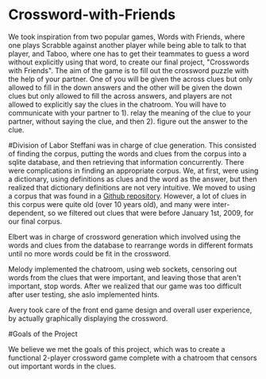 # Crossword-with-Friends
We took inspiration from two popular games, Words with Friends, where one plays Scrabble against another player while being able to talk to that player, and Taboo, where one has to get their teammates to guess a word without explicitly using that word, to create our final project, "Crosswords with Friends". The aim of the game is to fill out the crossword puzzle with the help of your partner. One of you will be given the across clues but only allowed to fill in the down answers and the other will be given the down clues but only allowed to fill the across answers, and players are not allowed to explicitly say the clues in the chatroom. You will have to communicate with your partner to 1). relay the meaning of the clue to your partner, without saying the clue, and then 2). figure out the answer to the clue. 

#Division of Labor
Steffani was in charge of clue generation. This consisted of finding the corpus, putting the words and clues from the corpus into a sqlite database, and then retrieving that information concurrently. There were complications in finding an appropriate corpus. We, at first, were using a dictionary, using definitions as clues and the word as the answer, but then realized that dictionary definitions are not very intuitive. We moved to using a corpus that was found in a <a href='https://github.com/donohoe/nyt-crossword'>Github repository</a>. However, a lot of clues in this corpus were quite old (over 10 years old), and many were inter-dependent, so we filtered out clues that were before January 1st, 2009, for our final corpus.

Elbert was in charge of crossword generation which involved using the words and clues from the database to rearrange words in different formats until no more words could be fit in the crossword.

Melody implemented the chatroom, using web sockets, censoring out words from the clues that were important, and leaving those that aren't important, stop words. After we realized that our game was too difficult after user testing, she aslo implemented hints.

Avery took care of the front end game design and overall user experience, by actually graphically displaying the crossword. 


#Goals of the Project

We believe we met the goals of this project, which was to create a functional 2-player crossword game complete with a chatroom that censors out important words in the clues. 

